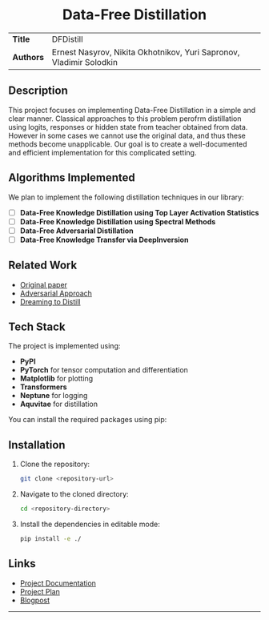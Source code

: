 <div align="center">  
    <h1> Data-Free Distillation </h1>
</div>
<table>
    <tr>
        <td align="left"> <b> Title </b> </td>
        <td> DFDistill </td>
    </tr>
    <tr>
        <td align="left"> <b> Authors </b> </td>
        <td> Ernest Nasyrov, Nikita Okhotnikov, Yuri Sapronov, Vladimir Solodkin </td>
    </tr>
</table>

## Description

This project focuses on implementing Data-Free Distillation in a simple and clear manner. Classical approaches to this problem perofrm distillation using logits, responses or hidden state from teacher obtained from data. However in some cases we cannot use the original data, and thus these methods become unapplicable. Our goal is to create a well-documented and efficient implementation for this complicated setting.

## Algorithms Implemented

We plan to implement the following distillation techniques in our library:
- [ ] **Data-Free Knowledge Distillation using Top Layer Activation Statistics**
- [ ] **Data-Free Knowledge Distillation using Spectral Methods**
- [ ] **Data-Free Adversarial Distillation**
- [ ] **Data-Free Knowledge Transfer via DeepInversion**

## Related Work

- [Original paper](https://arxiv.org/pdf/1710.07535)
- [Adversarial Approach](https://arxiv.org/pdf/1912.11006)
- [Dreaming to Distill](https://openaccess.thecvf.com/content_CVPR_2020/papers/Yin_Dreaming_to_Distill_Data-Free_Knowledge_Transfer_via_DeepInversion_CVPR_2020_paper.pdf)

## Tech Stack

The project is implemented using:

- **PyPI**
- **PyTorch** for tensor computation and differentiation
- **Matplotlib** for plotting
- **Transformers** 
- **Neptune** for logging
- **Aquvitae** for distillation

You can install the required packages using pip:

## Installation

1. Clone the repository:
    ```bash
    git clone <repository-url>
    ```
2. Navigate to the cloned directory:
    ```bash
    cd <repository-directory>
    ```
3. Install the dependencies in editable mode:
    ```bash
    pip install -e ./
    ```
## Links

- [Project Documentation](./docs)
- [Project Plan](https://github.com/intsystems/BMM/blob/main-24-25/projects.md)
- [Blogpost](./DFDistill_Blogpost.pdf)
---
